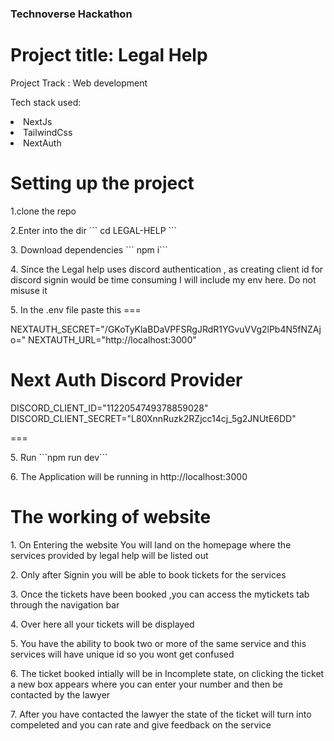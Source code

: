 ### Technoverse Hackathon 

<h1>Project title: Legal Help</h1>

<p>Project Track : Web development</p>
<p> Tech stack used: 
<li>NextJs</li>
<li>TailwindCss</li>
<li>NextAuth</li>
</p>

</hr>
<h1>Setting up the project</h1>
<p> 1.clone the repo </p>
<p> 2.Enter into the dir
``` cd LEGAL-HELP    ```
</p>
<p> 3. Download dependencies   ``` npm i```</p>
<p> 4. Since the Legal help uses discord authentication , as creating client id for discord signin would be time consuming I will include my env here. Do not misuse it</p>
<p>5. In the .env file paste this 
===

NEXTAUTH_SECRET="/GKoTyKlaBDaVPFSRgJRdR1YGvuVVg2lPb4N5fNZAjo="
NEXTAUTH_URL="http://localhost:3000"

# Next Auth Discord Provider
DISCORD_CLIENT_ID="1122054749378859028"
DISCORD_CLIENT_SECRET="L80XnnRuzk2RZjcc14cj_5g2JNUtE6DD"

===

</p>
<p>5. Run ```npm run dev``` </p>
<p>6. The Application will be running in http://localhost:3000</p>



</hr>
<h1>The working of website</h1>
<p>1. On Entering the website You will land on the homepage where the services provided by legal help will be listed out</p>
<p>2. Only after Signin you will be able to book tickets for the services</p>
<p>3. Once the tickets have been booked ,you can access the mytickets tab through the navigation bar</p> 
<p>4. Over here all your tickets will be displayed</p>
<p>5. You have the ability to book two or more of the same service and this services will have unique id so you wont get confused</p>
<p>6. The ticket booked intially will be in Incomplete state, on clicking the ticket a new box appears where you can enter your number and then be contacted by the lawyer</p>
<p>7. After you have contacted the lawyer the state of the ticket will turn into compeleted and you can rate and give feedback on the service</p>

